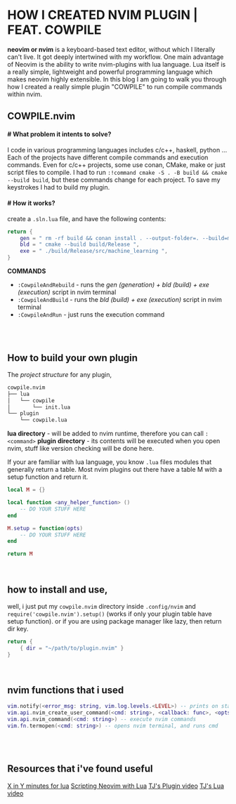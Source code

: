 # HOW I CREATED NVIM PLUGIN | FEAT. COWPILE

**neovim or nvim** is a keyboard-based text editor, without which I literally can't live. It got deeply intertwined with my workflow. One main advantage of Neovim is the ability to write nvim-plugins with lua language. 
Lua itself is a really simple, lightweight and powerful programming language which makes neovim highly extensible. In this blog I am going to walk you through how I created a really simple plugin "COWPILE" to run compile commands within nvim.
<br />

## COWPILE.nvim 
#### **# What problem it intents to solve?**
I code in various programming languages includes c/c++, haskell, python ... Each of the projects have different compile commands and execution commands. Even for c/c++ projects, some use conan, CMake, make or just script files to compile.
I had to run `:!command cmake -S . -B build && cmake --build build`, but these commands change for each project. To save my keystrokes I had to build my plugin.

#### **# How it works?**
create a `.sln.lua` file, and have the following contents:
```lua 
return {
    gen = " rm -rf build && conan install . --output-folder=. --build=missing && cmake --preset conan-release ",
    bld = " cmake --build build/Release ",
    exe = " ./build/Release/src/machine_learning ",
}
```
**COMMANDS** 
- `:CowpileAndRebuild` - runs the *gen (generation) + bld (build) + exe (execution)* script in nvim terminal
- `:CowpileAndBuild` - runs the *bld (build) + exe (execution)* script in nvim terminal
- `:CowpileAndRun` -  just runs the execution command
<br />
<br />

## How to build your own plugin
The *project structure* for any plugin,

```bash
cowpile.nvim
├── lua
│   └── cowpile
│       └── init.lua
└── plugin
    └── cowpile.lua
```

**lua directory** - will be added to nvim runtime, therefore you can call `:<command>`
**plugin directory** - its contents will be executed when you open nvim, stuff like version checking will be done here.

If your are familiar with lua language, you know `.lua` files modules that generally return a table. Most nvim plugins out there have a table M with a setup function and return it.
```lua
local M = {}

local function <any_helper_function> ()
    -- DO YOUR STUFF HERE
end

M.setup = function(opts)
    -- DO YOUR STUFF HERE
end

return M
```
<br />

## how to install and use,
well, i just put my `cowpile.nvim` directory inside `.config/nvim` and `require('cowpile.nvim').setup()` (works if only your plugin table have setup function).
or if you are using package manager like lazy, then return dir key.
```lua
return {
    { dir = "~/path/to/plugin.nvim" }
}
```

<br />

## nvim functions that i used
```lua
vim.notify(<error_msg: string, vim.log.levels.<LEVEL>) -- prints on status line
vim.api.nvim_create_user_command(<cmd: string>, <callback: func>, <opts: table>) -- execute nvim commands 
vim.api.nvim_command(<cmd: string>) -- execute nvim commands 
vim.fn.termopen(<cmd: string>) -- opens nvim terminal, and runs cmd
```
<br />
<br />

## **Resources that i've found useful**
[X in Y minutes for lua](https://learnxinyminutes.com/lua/)
[Scripting Neovim with Lua](https://jacobsimpson.github.io/nvim-lua-manual/docs/basic-plugin/)
[TJ's Plugin video](https://www.youtube.com/watch?v=VGid4aN25iI)
[TJ's Lua video](https://youtu.be/CuWfgiwI73Q?si=S6umbvU8cdtgBa72)

